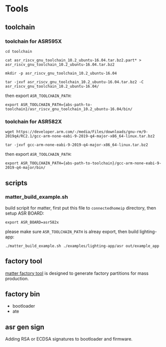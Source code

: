 # Tools

## toolchain

### toolchain for ASR595X
```
cd toolchain
```
```
cat asr_riscv_gnu_toolchain_10.2_ubuntu-16.04.tar.bz2.part* > asr_riscv_gnu_toolchain_10.2_ubuntu-16.04.tar.bz2
```
```
mkdir -p asr_riscv_gnu_toolchain_10.2_ubuntu-16.04
```
```
tar -jxvf asr_riscv_gnu_toolchain_10.2_ubuntu-16.04.tar.bz2 -C asr_riscv_gnu_toolchain_10.2_ubuntu-16.04/
```
then export `ASR_TOOLCHAIN_PATH`:
```
export ASR_TOOLCHAIN_PATH={abs-path-to-toolchain}/asr_riscv_gnu_toolchain_10.2_ubuntu-16.04/bin/
```

### toolchain for ASR582X
```
wget https://developer.arm.com/-/media/Files/downloads/gnu-rm/9-2019q4/RC2.1/gcc-arm-none-eabi-9-2019-q4-major-x86_64-linux.tar.bz2
```
```
tar -jxvf gcc-arm-none-eabi-9-2019-q4-major-x86_64-linux.tar.bz2
```
then export `ASR_TOOLCHAIN_PATH`:
```
export ASR_TOOLCHAIN_PATH={abs-path-to-toolchain}/gcc-arm-none-eabi-9-2019-q4-major/bin/
```

## scripts

### matter_build_example.sh
build scripit for matter, first put this file to `connectedhomeip` directory, then setup ASR BOARD:
```
export ASR_BOARD=asr582x
```
please make sure `ASR_TOOLCHAIN_PATH` is alreay export, then build lighting-app:
```
./matter_build_example.sh ./examples/lighting-app/asr out/example_app
```

## factory tool

[matter factory tool](factory_tool/README.md) is designed to generate factory partitions for mass production.

## factory bin

 - bootloader
 - ate

## asr gen sign

Adding RSA or ECDSA signatures to bootloader and firmware.